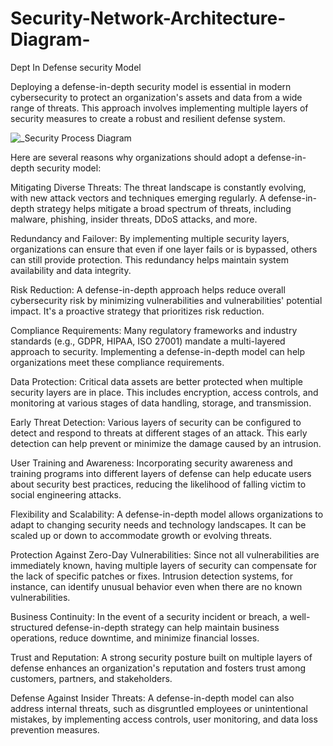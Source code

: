 # Security-Network-Architecture-Diagram-

Dept In Defense security Model 

Deploying a defense-in-depth security model is essential in modern cybersecurity to protect an organization's assets and data from a wide range of threats. This approach involves implementing multiple layers of security measures to create a robust and resilient defense system. 

![_Security Process Diagram ](https://github.com/Kizitoiv/Security-Network-Architecture-Diagram-/assets/144156432/b2da22d3-eae8-4096-b905-4f14b172efa2)


Here are several reasons why organizations should adopt a defense-in-depth security model:


Mitigating Diverse Threats: The threat landscape is constantly evolving, with new attack vectors and techniques emerging regularly. A defense-in-depth strategy helps mitigate a broad spectrum of threats, including malware, phishing, insider threats, DDoS attacks, and more.

Redundancy and Failover: By implementing multiple security layers, organizations can ensure that even if one layer fails or is bypassed, others can still provide protection. This redundancy helps maintain system availability and data integrity.

Risk Reduction: A defense-in-depth approach helps reduce overall cybersecurity risk by minimizing vulnerabilities and vulnerabilities' potential impact. It's a proactive strategy that prioritizes risk reduction.

Compliance Requirements: Many regulatory frameworks and industry standards (e.g., GDPR, HIPAA, ISO 27001) mandate a multi-layered approach to security. Implementing a defense-in-depth model can help organizations meet these compliance requirements.

Data Protection: Critical data assets are better protected when multiple security layers are in place. This includes encryption, access controls, and monitoring at various stages of data handling, storage, and transmission.

Early Threat Detection: Various layers of security can be configured to detect and respond to threats at different stages of an attack. This early detection can help prevent or minimize the damage caused by an intrusion.

User Training and Awareness: Incorporating security awareness and training programs into different layers of defense can help educate users about security best practices, reducing the likelihood of falling victim to social engineering attacks.

Flexibility and Scalability: A defense-in-depth model allows organizations to adapt to changing security needs and technology landscapes. It can be scaled up or down to accommodate growth or evolving threats.

Protection Against Zero-Day Vulnerabilities: Since not all vulnerabilities are immediately known, having multiple layers of security can compensate for the lack of specific patches or fixes. Intrusion detection systems, for instance, can identify unusual behavior even when there are no known vulnerabilities.

Business Continuity: In the event of a security incident or breach, a well-structured defense-in-depth strategy can help maintain business operations, reduce downtime, and minimize financial losses.

Trust and Reputation: A strong security posture built on multiple layers of defense enhances an organization's reputation and fosters trust among customers, partners, and stakeholders.

Defense Against Insider Threats: A defense-in-depth model can also address internal threats, such as disgruntled employees or unintentional mistakes, by implementing access controls, user monitoring, and data loss prevention measures.

